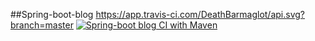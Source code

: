 ##Spring-boot-blog
https://app.travis-ci.com/DeathBarmaglot/api.svg?branch=master
[![Spring-boot blog CI with Maven](https://github.com/DeathBarmaglot/api/actions/workflows/blog.yml/badge.svg)](https://github.com/DeathBarmaglot/api/actions/workflows/blog.yml)